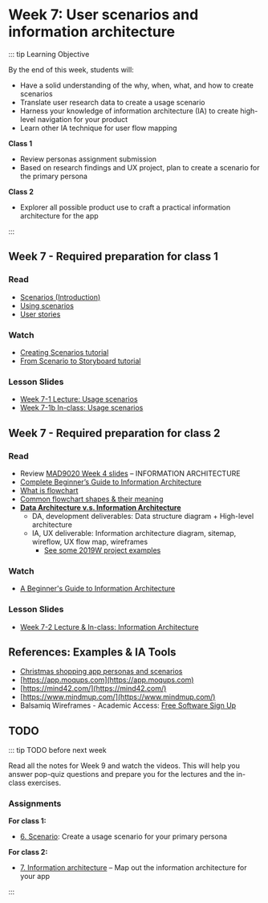 # Week 7: User scenarios and information architecture  

::: tip Learning Objective

By the end of this week, students will:

- Have a solid understanding of the why, when, what, and how to create scenarios
- Translate user research data to create a usage scenario
- Harness your knowledge of information architecture (IA) to create high-level navigation for your product
- Learn other IA technique for user flow mapping

**Class 1** 
- Review personas assignment submission
- Based on research findings and UX project, plan to create a scenario for the primary persona

**Class 2** 
- Explorer all possible product use to craft a practical information architecture for the app

:::

## Week 7 - Required preparation for class 1

### Read
- [Scenarios (Introduction)](https://www.usability.gov/how-to-and-tools/methods/scenarios.html)
- [Using scenarios](https://uxthink.wordpress.com/2010/11/30/using_scenarios/)
- [User stories](https://blog.easyagile.com/how-to-write-good-user-stories-in-agile-software-development-d4b25356b604)


### Watch
- [Creating Scenarios tutorial](https://www.linkedin.com/learning/ux-design-5-creating-scenarios-and-storyboards-2/prerequisites-for-scenario-creation?u=2199673)
- [From Scenario to Storyboard tutorial](https://www.linkedin.com/learning/ux-design-5-creating-scenarios-and-storyboards-2/from-scenario-to-storyboard?u=2199673)


### Lesson Slides

- [Week 7-1 Lecture: Usage scenarios](https://drive.google.com/file/d/1xlWadnf8lFqgODybXoH6iUzK-DWB9Wdd/view?usp=sharing)
- [Week 7-1b In-class: Usage scenarios](https://drive.google.com/file/d/1CSWmN_erXjromXOreWqAiUN2Ngq8rwGv/view?usp=sharing)


## Week 7 - Required preparation for class 2

### Read

- Review [MAD9020 Week 4 slides](https://drive.google.com/drive/folders/10NKQiCrXfsCbgcqM-RBrD-dckCa3FbI-?usp=sharing) – INFORMATION ARCHITECTURE
- [Complete Beginner’s Guide to Information Architecture](http://www.uxbooth.com/articles/complete-beginners-guide-to-information-architecture/)
- [What is flowchart](https://asq.org/quality-resources/flowchart)
- [Common flowchart shapes & their meaning](https://creately.com/diagram-type/objects/flowchart)
- [**Data Architecture v.s. Information Architecture**](https://www.dataversity.net/data-architecture-and-information-architecture-whats-the-difference/)
  - DA, development deliverables: Data structure diagram + High-level architecture
  - IA, UX deliverable: Information architecture diagram, sitemap, wireflow, UX flow map, wireframes
    - [See some 2019W project examples](https://drive.google.com/drive/folders/1BkmqpoNGVV_nefiRgwH_BuvKERCaqNtQ?usp=sharing)


### Watch 

- [A Beginner's Guide to Information Architecture](https://www.youtube.com/watch?v=Ij4WquJaRTc)


### Lesson Slides

- [Week 7-2 Lecture & In-class: Information Architecture](https://drive.google.com/file/d/1X0U5cPu5576VvGvq7kqnWxA-kw1Crftz/view?usp=sharing)


## References: Examples & IA Tools

- [Christmas shopping app personas and scenarios](https://drive.google.com/file/d/1k5qqkMd2G6f65lTeSQmS53RPxAF-4Fmr/view?usp=sharing)
- [https://app.moqups.com](https://app.moqups.com)
- [https://mind42.com/](https://mind42.com/)
- [https://www.mindmup.com/](https://www.mindmup.com/)
- Balsamiq Wireframes - Academic Access: [Free Software Sign Up](https://brightspace.algonquincollege.com/d2l/le/content/366500/Home)


## TODO

::: tip TODO before next week

Read all the notes for Week 9 and watch the videos. This will help you answer pop-quiz questions and prepare you for the lectures and the in-class exercises.

### Assignments

**For class 1:** 
- [6. Scenario](../../assignments/assg6.md): Create a usage scenario for your primary persona

**For class 2:** 
- [7. Information architecture](../../assignments/assg7.md) – Map out the information architecture for your app

:::
